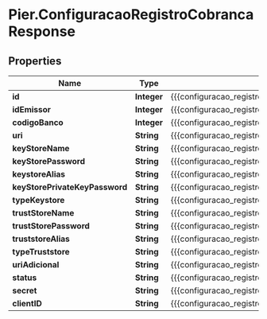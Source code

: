 # Pier.ConfiguracaoRegistroCobrancaResponse

## Properties
Name | Type | Description | Notes
------------ | ------------- | ------------- | -------------
**id** | **Integer** | {{{configuracao_registro_cobranca_response_id_value}}} | [optional] 
**idEmissor** | **Integer** | {{{configuracao_registro_cobranca_response_id_emissor_value}}} | [optional] 
**codigoBanco** | **Integer** | {{{configuracao_registro_cobranca_response_codigo_banco_value}}} | [optional] 
**uri** | **String** | {{{configuracao_registro_cobranca_response_uri_value}}} | [optional] 
**keyStoreName** | **String** | {{{configuracao_registro_cobranca_response_key_store_name_value}}} | [optional] 
**keyStorePassword** | **String** | {{{configuracao_registro_cobranca_response_key_store_password_value}}} | [optional] 
**keystoreAlias** | **String** | {{{configuracao_registro_cobranca_response_keystore_alias_value}}} | [optional] 
**keyStorePrivateKeyPassword** | **String** | {{{configuracao_registro_cobranca_response_key_store_private_key_password_value}}} | [optional] 
**typeKeystore** | **String** | {{{configuracao_registro_cobranca_response_type_keystore_value}}} | [optional] 
**trustStoreName** | **String** | {{{configuracao_registro_cobranca_response_trust_store_name_value}}} | [optional] 
**trustStorePassword** | **String** | {{{configuracao_registro_cobranca_response_trust_store_password_value}}} | [optional] 
**truststoreAlias** | **String** | {{{configuracao_registro_cobranca_response_truststore_alias_value}}} | [optional] 
**typeTruststore** | **String** | {{{configuracao_registro_cobranca_response_type_truststore_value}}} | [optional] 
**uriAdicional** | **String** | {{{configuracao_registro_cobranca_response_uri_adicional_value}}} | [optional] 
**status** | **String** | {{{configuracao_registro_cobranca_response_status_value}}} | [optional] 
**secret** | **String** | {{{configuracao_registro_cobranca_persist_secret_value}}} | 
**clientID** | **String** | {{{configuracao_registro_cobranca_persist_client_id_value}}} | 


